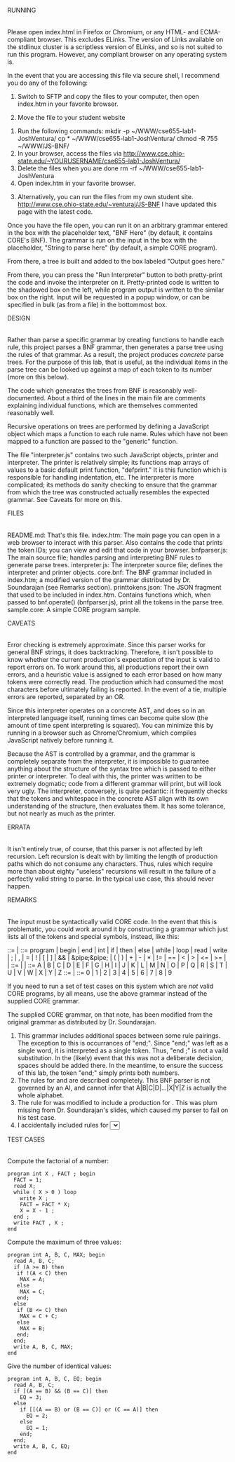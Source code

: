 RUNNING
######
Please open index.html in Firefox or Chromium, or any HTML- and ECMA-compliant browser. This excludes ELinks. The version of Links available on the stdlinux cluster is a scriptless version of ELinks, and so is not suited to run this program. However, any compliant browser on any operating system is.

In the event that you are accessing this file via secure shell, I recommend you do any of the following:

1) Switch to SFTP and copy the files to your computer, then open index.htm in your favorite browser.

2) Move the file to your student website
  1. Run the following commands:
      mkdir -p ~/WWW/cse655-lab1-JoshVentura/
      cp * ~/WWW/cse655-lab1-JoshVentura/
      chmod -R 755 ~/WWW/JS-BNF/
  2. In your browser, access the files via http://www.cse.ohio-state.edu/~YOURUSERNAME/cse655-lab1-JoshVentura/
  3. Delete the files when you are done
      rm -rf ~/WWW/cse655-lab1-JoshVentura
  4. Open index.htm in your favorite browser.

3) Alternatively, you can run the files from my own student site. http://www.cse.ohio-state.edu/~venturaj/JS-BNF
   I have updated this page with the latest code.

Once you have the file open, you can run it on an arbitrary grammar entered in the box with the placeholder text, "BNF Here" (by default, it contains CORE's BNF). The grammar is run on the input in the box with the placeholder, "String to parse here" (by default, a simple CORE program).

From there, a tree is built and added to the box labeled "Output goes here."

From there, you can press the "Run Interpreter" button to both pretty-print the code and invoke the interpreter on it. Pretty-printed code is written to the shadowed box on the left, while program output is written to the similar box on the right. Input will be requested in a popup window, or can be specified in bulk (as from a file) in the bottommost box.

DESIGN
######
Rather than parse a specific grammar by creating functions to handle each rule, this project parses a BNF grammar, then generates a parse tree using the rules of that grammar. As a result, the project produces *concrete* parse trees. For the purpose of this lab, that is useful, as the individual items in the parse tree can be looked up against a map of each token to its number (more on this below).

The code which generates the trees from BNF is reasonably well-documented. About a third of the lines in the main file are comments explaining individual functions, which are themselves commented reasonably well.

Recursive operations on trees are performed by defining a JavaScript object which maps a function to each rule name. Rules which have not been mapped to a function are passed to the "generic" function.

The file "interpreter.js" contains two such JavaScript objects, printer and interpreter. The printer is relatively simple; its functions map arrays of values to a basic default print function, "defprint." It is this function which is responsible for handling indentation, etc. The interpreter is more complicated; its methods do sanity checking to ensure that the grammar from which the tree was constructed actually resembles the expected grammar. See Caveats for more on this.

FILES
######
README.md:         That's this file.
index.htm:         The main page you can open in a web browser to interact with this parser. Also contains the code that prints the token IDs; you can view and edit that code in your browser.
bnfparser.js:      The main source file; handles parsing and interpreting BNF rules to generate parse trees.
interpreter.js:    The interpreter source file; defines the interpreter and printer objects.
core.bnf:          The BNF grammar included in index.htm; a modified version of the grammar distributed by Dr. Soundarajan (see Remarks section).
printtokens.json:  The JSON fragment that used to be included in index.htm. Contains functions which, when passed to bnf.operate() (bnfparser.js), print all the tokens in the parse tree.
sample.core:       A simple CORE program sample.


CAVEATS
######
Error checking is extremely approximate. Since this parser works for general BNF strings, it does backtracking. Therefore, it isn't possible to know whether the current production's expectation of the input is valid to report errors on. To work around this, all productions report their own errors, and a heuristic value is assigned to each error based on how many tokens were correctly read. The production which had consumed the most characters before ultimately failing is reported. In the event of a tie, multiple errors are reported, separated by an OR.

Since this interpreter operates on a concrete AST, and does so in an interpreted language itself, running times can become quite slow (the amount of time spent interpreting is squared). You can minimize this by running in a browser such as Chrome/Chromium, which compiles JavaScript natively before running it.

Because the AST is controlled by a grammar, and the grammar is completely separate from the interpreter, it is impossible to guarantee anything about the structure of the syntax tree which is passed to either printer or interpreter. To deal with this, the printer was written to be extremely dogmatic; code from a different grammar will print, but will look very ugly. The interpreter, conversely, is quite pedantic: it frequently checks that the tokens and whitespace in the concrete AST align with its own understanding of the structure, then evaluates them. It has some tolerance, but not nearly as much as the printer.

ERRATA
######
It isn't entirely true, of course, that this parser is not affected by left recursion. Left recursion is dealt with by limiting the length of production paths which do not consume any characters. Thus, rules which require more than about eighty "useless" recursions will result in the failure of a perfectly valid string to parse. In the typical use case, this should never happen.

REMARKS
######
The input must be syntactically valid CORE code. In the event that this is problematic, you could work around it by constructing a grammar which just lists all of the tokens and special symbols, instead, like this:

<stuff>  ::= <etc> <stuff> | <etc>
<etc>    ::= program | begin | end | int | if | then | else | while | loop | read | write | ; | , | = | ! | [ | ] | && | &pipe;&pipe; | ( | ) | + | - | * | != | == | < | > | <= | >= | <int> | <id>
<id>     ::= <let> | <let><id> | <let><int>
<let>    ::= A | B | C | D | E | F | G | H | I | J | K | L | M | N | O | P | Q | R | S | T | U | V | W | X | Y | Z
<int>    ::= <digit> | <digit><int>
<digit>  ::= 0 | 1 | 2 | 3 | 4 | 5 | 6 | 7 | 8 | 9

If you need to run a set of test cases on this system which are *not* valid CORE programs, by all means, use the above grammar instead of the supplied CORE grammar.

The supplied CORE grammar, on that note, has been modified from the original grammar as distributed by Dr. Soundarajan.
  1) This grammar includes additional spaces between some rule pairings.
     The exception to this is occurrances of "end;". Since "end;" was left as a single word, it is interpreted as a single token. Thus, "end ;" is not a vaild substitution. In the (likely) event that this was not a deliberate decision, spaces should be added there. In the meantime, to ensure the success of this lab, the token "end;" simply prints both numbers.
  2) The rules for <let> and <digit> are described completely. This BNF parser is not governed by an AI, and cannot infer that A|B|C|D|...|X|Y|Z is actually the whole alphabet.
  3) The rule for <stmt> was modified to include a production for <output>. This was plum missing from Dr. Soundarajan's slides, which caused my parser to fail on his test case.
  4) I accidentally included rules for <select> as given on my last homework assignment. I used this parser to test them out before submitting the assignment, and never removed them. They're kind of neat, and aren't hurting anything.

TEST CASES
######

Compute the factorial of a number:
  ```
  program int X , FACT ; begin
    FACT = 1;
    read X;
    while ( X > 0 ) loop
      write X ;
      FACT = FACT * X;
      X = X - 1 ;
    end ;
    write FACT , X ;
  end
```

Compute the maximum of three values:
  ```
  program int A, B, C, MAX; begin
    read A, B, C;
    if (A >= B) then
     if !(A < C) then
      MAX = A;
     else
      MAX = C;
     end;
    else
     if (B <= C) then
      MAX = C + C;
     else
      MAX = B;
     end;
    end;
    write A, B, C, MAX;
  end
```

Give the number of identical values:
  ```
  program int A, B, C, EQ; begin
    read A, B, C;
    if [(A == B) && (B == C)] then
      EQ = 3;
    else
      if [[(A == B) or (B == C)] or (C == A)] then
        EQ = 2;
      else
        EQ = 1;
      end;
    end;
    write A, B, C, EQ;
  end
```


